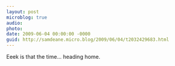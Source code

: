 ```yaml
---
layout: post
microblog: true
audio: 
photo: 
date: 2009-06-04 00:00:00 -0000
guid: http://samdeane.micro.blog/2009/06/04/t2032429683.html
---
```

Eeek is that the time... heading home.

